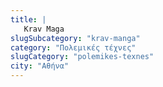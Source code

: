 ```yaml
---
title: |
   Krav Maga
slugSubcategory: "krav-manga"
category: "Πολεμικές τέχνες"
slugCategory: "polemikes-texnes"
city: "Αθήνα"
---
```


